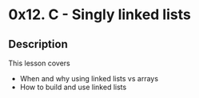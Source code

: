 # 0x12. C - Singly linked lists

## Description
This lesson covers
- When and why using linked lists vs arrays
- How to build and use linked lists
